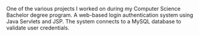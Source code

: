 One of the various projects I worked on during my Computer Science Bachelor degree program. A web-based login authentication system using Java Servlets and JSP. The system connects to a MySQL database to validate user credentials.
